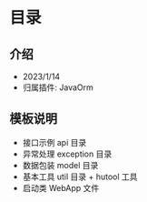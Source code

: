 # 目录

## 介绍
- 2023/1/14
- 归属插件: JavaOrm

## 模板说明
- 接口示例 api 目录
- 异常处理 exception 目录
- 数据包装 model 目录
- 基本工具 util 目录 + hutool 工具
- 启动类 WebApp 文件
